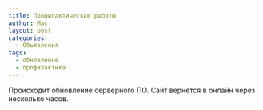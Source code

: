 ```yaml
---
title: Профилактические работы
author: Mac
layout: post
categories:
  - Объявления
tags:
  - обновление
  - профилактика
---
```


Происходит обновление серверного ПО. Сайт вернется в онлайн через несколько часов.
